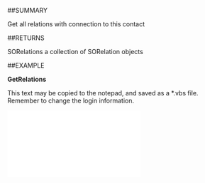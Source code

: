 
##SUMMARY

Get all relations with connection to this contact


##RETURNS

SORelations  a collection of SORelation objects


##EXAMPLE

**GetRelations**

This text may be copied to the notepad, and saved as a *.vbs file. Remember to change the login information.

![](..\..\Examples\vbs\SOContact.GetRelations.vbs.txt)

